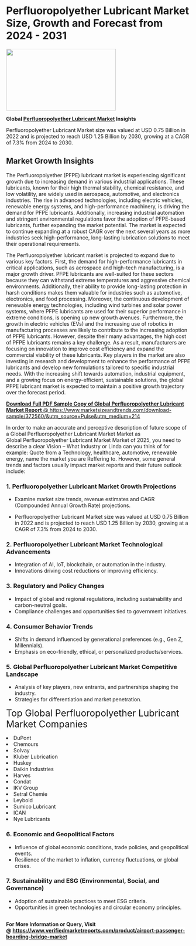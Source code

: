 <H1>Perfluoropolyether Lubricant Market Size, Growth and Forecast from 2024 - 2031</H1><img class="aligncenter size-medium wp-image-584254" src="https://thirdeyenews.in/wp-content/uploads/2024/09/Global-Market-Research-300x168.jpeg" alt="" width="300" height="168" /><p><strong>Global&nbsp;<a href="https://www.marketsizeandtrends.com/download-sample/372560/&amp;utm_source=Pulse&amp;utm_medium=214">Perfluoropolyether Lubricant Market</a> Insights</strong></p><p>Perfluoropolyether Lubricant Market size was valued at USD 0.75 Billion in 2022 and is projected to reach USD 1.25 Billion by 2030, growing at a CAGR of 7.3% from 2024 to 2030.</p><p><h2>Market Growth Insights</h2> <p>The Perfluoropolyether (PFPE) lubricant market is experiencing significant growth due to increasing demand in various industrial applications. These lubricants, known for their high thermal stability, chemical resistance, and low volatility, are widely used in aerospace, automotive, and electronics industries. The rise in advanced technologies, including electric vehicles, renewable energy systems, and high-performance machinery, is driving the demand for PFPE lubricants. Additionally, increasing industrial automation and stringent environmental regulations favor the adoption of PFPE-based lubricants, further expanding the market potential. The market is expected to continue expanding at a robust CAGR over the next several years as more industries seek high-performance, long-lasting lubrication solutions to meet their operational requirements. <a href="#"></a></p> <p>The Perfluoropolyether lubricant market is projected to expand due to various key factors. First, the demand for high-performance lubricants in critical applications, such as aerospace and high-tech manufacturing, is a major growth driver. PFPE lubricants are well-suited for these sectors because they can withstand extreme temperatures and aggressive chemical environments. Additionally, their ability to provide long-lasting protection in harsh conditions makes them valuable for industries such as automotive, electronics, and food processing. Moreover, the continuous development of renewable energy technologies, including wind turbines and solar power systems, where PFPE lubricants are used for their superior performance in extreme conditions, is opening up new growth avenues. Furthermore, the growth in electric vehicles (EVs) and the increasing use of robotics in manufacturing processes are likely to contribute to the increasing adoption of PFPE lubricants. However, despite their many advantages, the high cost of PFPE lubricants remains a key challenge. As a result, manufacturers are focusing on innovation to improve cost efficiency and expand the commercial viability of these lubricants. Key players in the market are also investing in research and development to enhance the performance of PFPE lubricants and develop new formulations tailored to specific industrial needs. With the increasing shift towards automation, industrial equipment, and a growing focus on energy-efficient, sustainable solutions, the global PFPE lubricant market is expected to maintain a positive growth trajectory over the forecast period. <a href="#"></p><p><span class=""><strong>Download Full PDF Sample Copy of Global Perfluoropolyether Lubricant Market Report</strong> @ <a href="https://www.marketsizeandtrends.com/download-sample/372560/&amp;utm_source=Pulse&amp;utm_medium=214" target="_blank">https://www.marketsizeandtrends.com/download-sample/372560/&amp;utm_source=Pulse&amp;utm_medium=214</a></span></p><p>In order to make an accurate and perceptive description of future scope of a Global&nbsp;Perfluoropolyether Lubricant Market Market as Global&nbsp;Perfluoropolyether Lubricant Market Market of 2025, you need to describe a clear Vision &ndash; What Industry or Linda can you think of for example: Quote from a Technology, healthcare, automotive, renewable energy, name the market you are Reffering to. However, some general trends and factors usually impact market reports and their future outlook include:</p><h3>1.&nbsp;<strong>Perfluoropolyether Lubricant Market Growth Projections</strong></h3><ul><li>Examine market size trends, revenue estimates and CAGR (Compounded Annual Growth Rate) projections.</li><li><p>Perfluoropolyether Lubricant Market size was valued at USD 0.75 Billion in 2022 and is projected to reach USD 1.25 Billion by 2030, growing at a CAGR of 7.3% from 2024 to 2030.</p></li></ul><h3>2.&nbsp;<strong>Perfluoropolyether Lubricant Market Technological Advancements</strong></h3><ul><li>Integration of AI, IoT, blockchain, or automation in the industry.</li><li>Innovations driving cost reductions or improving efficiency.</li></ul><h3>3.&nbsp;<strong>Regulatory and Policy Changes</strong></h3><ul><li>Impact of global and regional regulations, including sustainability and carbon-neutral goals.</li><li>Compliance challenges and opportunities tied to government initiatives.</li></ul><h3>4.&nbsp;<strong>Consumer Behavior Trends</strong></h3><ul><li>Shifts in demand influenced by generational preferences (e.g., Gen Z, Millennials).</li><li>Emphasis on eco-friendly, ethical, or personalized products/services.</li></ul><h3>5.&nbsp;<strong>Global Perfluoropolyether Lubricant Market Competitive Landscape</strong></h3><ul><li>Analysis of key players, new entrants, and partnerships shaping the industry.</li><li>Strategies for differentiation and market penetration.</li></ul><p data-pm-slice="1 1 []"><span style="color: inherit; font-family: inherit; font-size: 25px;">Top Global Perfluoropolyether Lubricant Market Companies</span></p><div class="" data-test-id=""><p><li>DuPont</li><li> Chemours</li><li> Solvay</li><li> Kluber Lubrication</li><li> Huskey</li><li> Daikin Industries</li><li> Harves</li><li> Condat</li><li> IKV Group</li><li> Setral Chemie</li><li> Leybold</li><li> Sumico Lubricant</li><li> ICAN</li><li> Nye Lubricants</li></p></div><h3>6.&nbsp;<strong>Economic and Geopolitical Factors</strong></h3><ul><li>Influence of global economic conditions, trade policies, and geopolitical events.</li><li>Resilience of the market to inflation, currency fluctuations, or global crises.</li></ul><h3>7.&nbsp;<strong>Sustainability and ESG (Environmental, Social, and Governance)</strong></h3><ul><li>Adoption of sustainable practices to meet ESG criteria.</li><li>Opportunities in green technologies and circular economy principles.</li></ul><h2><strong style="font-size: 14px;">For More Information or Query, Visit @&nbsp;</strong><a style="background-color: #ffffff; font-size: 14px;" href="https://www.marketsizeandtrends.com/report/perfluoropolyether-lubricant-market/" target="_blank">https://www.verifiedmarketreports.com/product/airport-passenger-boarding-bridge-market</a></h2>
